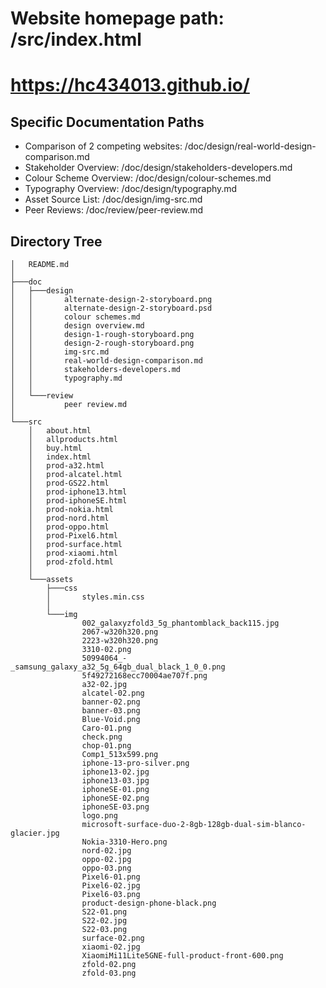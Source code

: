 # Website homepage path: /src/index.html
# https://hc434013.github.io/
## Specific Documentation Paths
+ Comparison of 2 competing websites: /doc/design/real-world-design-comparison.md
+ Stakeholder Overview: /doc/design/stakeholders-developers.md
+ Colour Scheme Overview: /doc/design/colour-schemes.md
+ Typography Overview: /doc/design/typography.md
+ Asset Source List: /doc/design/img-src.md
+ Peer Reviews: /doc/review/peer-review.md 

## Directory Tree
```
│   README.md
│
├───doc
│   ├───design
│   │       alternate-design-2-storyboard.png
│   │       alternate-design-2-storyboard.psd
│   │       colour schemes.md
│   │       design overview.md
│   │       design-1-rough-storyboard.png
│   │       design-2-rough-storyboard.png
│   │       img-src.md
│   │       real-world-design-comparison.md
│   │       stakeholders-developers.md
│   │       typography.md
│   │
│   └───review
│           peer review.md
│
└───src
    │   about.html
    │   allproducts.html
    │   buy.html
    │   index.html
    │   prod-a32.html
    │   prod-alcatel.html
    │   prod-GS22.html
    │   prod-iphone13.html
    │   prod-iphoneSE.html
    │   prod-nokia.html
    │   prod-nord.html
    │   prod-oppo.html
    │   prod-Pixel6.html
    │   prod-surface.html
    │   prod-xiaomi.html
    │   prod-zfold.html
    │
    └───assets
        ├───css
        │       styles.min.css
        │
        └───img
                002_galaxyzfold3_5g_phantomblack_back115.jpg
                2067-w320h320.png
                2223-w320h320.png
                3310-02.png
                50994064_-_samsung_galaxy_a32_5g_64gb_dual_black_1_0_0.png
                5f49272168ecc70004ae707f.png
                a32-02.jpg
                alcatel-02.png
                banner-02.png
                banner-03.png
                Blue-Void.png
                Caro-01.png
                check.png
                chop-01.png
                Comp1_513x599.png
                iphone-13-pro-silver.png
                iphone13-02.jpg
                iphone13-03.jpg
                iphoneSE-01.png
                iphoneSE-02.png
                iphoneSE-03.png
                logo.png
                microsoft-surface-duo-2-8gb-128gb-dual-sim-blanco-glacier.jpg
                Nokia-3310-Hero.png
                nord-02.jpg
                oppo-02.jpg
                oppo-03.png
                Pixel6-01.png
                Pixel6-02.jpg
                Pixel6-03.png
                product-design-phone-black.png
                S22-01.png
                S22-02.jpg
                S22-03.png
                surface-02.png
                xiaomi-02.jpg
                XiaomiMi11Lite5GNE-full-product-front-600.png
                zfold-02.png
                zfold-03.png
